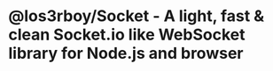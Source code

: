# @los3rboy/Socket - A light, fast & clean Socket.io like WebSocket library for Node.js and browser
